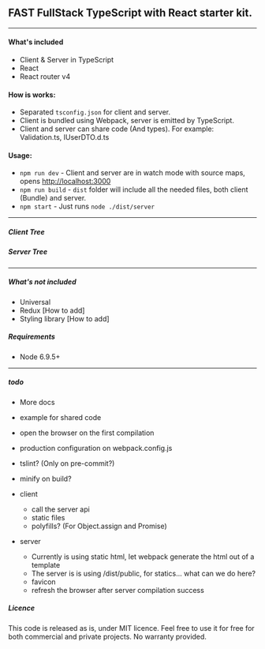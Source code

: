 ## FAST FullStack TypeScript with React starter kit.

---


#### What's included
* Client & Server in TypeScript
* React
* React router v4

#### How is works:
* Separated `tsconfig.json` for client and server.
* Client is bundled using Webpack, server is emitted by TypeScript.
* Client and server can share code (And types). For example: Validation.ts, IUserDTO.d.ts

#### Usage:
* `npm run dev` - Client and server are in watch mode with source maps, opens [http://localhost:3000](http://localhost:3000)
* `npm run build` - `dist` folder will include all the needed files, both client (Bundle) and server.
* `npm start` - Just runs `node ./dist/server`  

---

##### Client Tree
##### Server Tree

---

##### What's not included
* Universal
* Redux [How to add]
* Styling library [How to add]

##### Requirements
* Node 6.9.5+




---
##### todo
* More docs
* example for shared code
* open the browser on the first compilation
* production configuration on webpack.config.js
* tslint? (Only on pre-commit?)
* minify on build?
 
* client
  * call the server api
  * static files
  * polyfills? (For Object.assign and Promise)
  
* server
  * Currently is using static html, let webpack generate the html out of a template
  * The server is is using /dist/public, for statics... what can we do here?
  * favicon
  * refresh the browser after server compilation success

##### Licence
This code is released as is, under MIT licence. Feel free to use it for free for both commercial and private projects. No warranty provided.